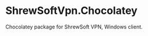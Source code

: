 ShrewSoftVpn.Chocolatey
=======================

Chocolatey package for ShrewSoft VPN, Windows client. 